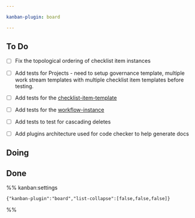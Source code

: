 ```yaml
---

kanban-plugin: board

---
```


## To Do

- [ ] Fix the topological ordering of checklist item instances
- [ ] Add tests for Projects - need to setup governance template, multiple work stream templates with multiple checklist item templates before testing.
- [ ] Add tests for the [checklist-item-template](http://localhost:3001/docs#/checklist-item-template)
- [ ] Add tests for the [workflow-instance](http://localhost:3001/docs#/workflow-instance)
- [ ] Add tests to test for cascading deletes
- [ ] Add plugins architecture used for code checker to help generate docs


## Doing



## Done





%% kanban:settings
```
{"kanban-plugin":"board","list-collapse":[false,false,false]}
```
%%